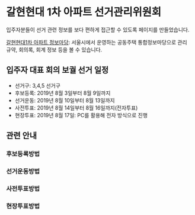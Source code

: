 # 갈현현대 1차 아파트 선거관리위원회

입주자분들이 선거 관련 정보를 보다 편하게 접근할 수 있도록 페이지를 만들었습니다.

[갈현현대1차 아파트 정보마당](https://openapt.seoul.go.kr/wooriapt/wooriaptFrameset.do?aptCode=A12281702): 서울시에서 운영하는 공동주택 통합정보마당으로 관리 규약, 회의록, 회계 정보 등을 볼 수 있습니다. 

## 입주자 대표 회의 보궐 선거 일정

* 선거구: 3,4,5 선거구
* 후보등록: 2019년 8월 3일부터 8월 9일까지
* 선거운동: 2019년 8월 10일부터 8월 13일까지
* 사전투표: 2019년 8월 14일부터 8월 16일까지(전자투표)
* 현장투표: 2019년 8월 17일: PC를 활용해 전자 방식으로 진행

## 관련 안내

### 후보등록방법

### 선거운동방법

### 사전투표방법

### 현장투표방법

